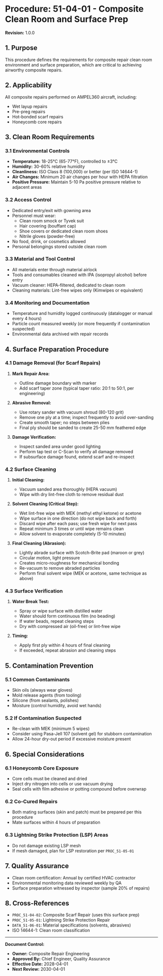 # Procedure: 51-04-01 - Composite Clean Room and Surface Prep
**Revision:** 1.0.0

## 1. Purpose
This procedure defines the requirements for composite repair clean room environment and surface preparation, which are critical to achieving airworthy composite repairs.

## 2. Applicability
All composite repairs performed on AMPEL360 aircraft, including:
- Wet layup repairs
- Pre-preg repairs
- Hot-bonded scarf repairs
- Honeycomb core repairs

## 3. Clean Room Requirements

### 3.1 Environmental Controls
- **Temperature:** 18-25°C (65-77°F), controlled to ±3°C
- **Humidity:** 30-60% relative humidity
- **Cleanliness:** ISO Class 8 (100,000) or better (per ISO 14644-1)
- **Air Changes:** Minimum 20 air changes per hour with HEPA filtration
- **Positive Pressure:** Maintain 5-10 Pa positive pressure relative to adjacent areas

### 3.2 Access Control
- Dedicated entry/exit with gowning area
- Personnel must wear:
  - Clean room smock or Tyvek suit
  - Hair covering (bouffant cap)
  - Shoe covers or dedicated clean room shoes
  - Nitrile gloves (powder-free)
- No food, drink, or cosmetics allowed
- Personal belongings stored outside clean room

### 3.3 Material and Tool Control
- All materials enter through material airlock
- Tools and consumables cleaned with IPA (isopropyl alcohol) before entry
- Vacuum cleaner: HEPA-filtered, dedicated to clean room
- Cleaning materials: Lint-free wipes only (Kimwipes or equivalent)

### 3.4 Monitoring and Documentation
- Temperature and humidity logged continuously (datalogger or manual every 4 hours)
- Particle count measured weekly (or more frequently if contamination suspected)
- Environmental data archived with repair records

## 4. Surface Preparation Procedure

### 4.1 Damage Removal (for Scarf Repairs)
1. **Mark Repair Area:**
   - Outline damage boundary with marker
   - Add scarf taper zone (typical taper ratio: 20:1 to 50:1, per engineering)

2. **Abrasive Removal:**
   - Use rotary sander with vacuum shroud (80-120 grit)
   - Remove one ply at a time; inspect frequently to avoid over-sanding
   - Create smooth taper; no steps between plies
   - Final ply should be sanded to create 25-50 mm feathered edge

3. **Damage Verification:**
   - Inspect sanded area under good lighting
   - Perform tap test or C-Scan to verify all damage removed
   - If subsurface damage found, extend scarf and re-inspect

### 4.2 Surface Cleaning
1. **Initial Cleaning:**
   - Vacuum sanded area thoroughly (HEPA vacuum)
   - Wipe with dry lint-free cloth to remove residual dust

2. **Solvent Cleaning (Critical Step):**
   - Wet lint-free wipe with MEK (methyl ethyl ketone) or acetone
   - Wipe surface in one direction (do not wipe back and forth)
   - Discard wipe after each pass; use fresh wipe for next pass
   - Repeat minimum 3 times or until wipe remains clean
   - Allow solvent to evaporate completely (5-10 minutes)

3. **Final Cleaning (Abrasion):**
   - Lightly abrade surface with Scotch-Brite pad (maroon or grey)
   - Circular motion, light pressure
   - Creates micro-roughness for mechanical bonding
   - Re-vacuum to remove abraded particles
   - Perform final solvent wipe (MEK or acetone, same technique as above)

### 4.3 Surface Verification
1. **Water Break Test:**
   - Spray or wipe surface with distilled water
   - Water should form continuous film (no beading)
   - If water beads, repeat cleaning steps
   - Dry with compressed air (oil-free) or lint-free wipe

2. **Timing:**
   - Apply first ply within 4 hours of final cleaning
   - If exceeded, repeat abrasion and cleaning steps

## 5. Contamination Prevention

### 5.1 Common Contaminants
- Skin oils (always wear gloves)
- Mold release agents (from tooling)
- Silicone (from sealants, polishes)
- Moisture (control humidity, avoid wet hands)

### 5.2 If Contamination Suspected
- Re-clean with MEK (minimum 5 wipes)
- Consider using Pasa-Jell 107 (solvent gel) for stubborn contamination
- Allow 24-hour dry-out period if excessive moisture present

## 6. Special Considerations

### 6.1 Honeycomb Core Exposure
- Core cells must be cleaned and dried
- Inject dry nitrogen into cells or use vacuum drying
- Seal cells with film adhesive or potting compound before overwrap

### 6.2 Co-Cured Repairs
- Both mating surfaces (skin and patch) must be prepared per this procedure
- Mate surfaces within 4 hours of preparation

### 6.3 Lightning Strike Protection (LSP) Areas
- Do not damage existing LSP mesh
- If mesh damaged, plan for LSP restoration per `PROC_51-05-01`

## 7. Quality Assurance
- Clean room certification: Annual by certified HVAC contractor
- Environmental monitoring data reviewed weekly by QA
- Surface preparation witnessed by inspector (sample 20% of repairs)

## 8. Cross-References
- `PROC_51-04-02`: Composite Scarf Repair (uses this surface prep)
- `PROC_51-05-01`: Lightning Strike Protection Repair
- `DATA_51-06-01`: Material specifications (solvents, abrasives)
- ISO 14644-1: Clean room classification

---
**Document Control:**
- **Owner:** Composite Repair Engineering
- **Approved By:** Chief Engineer, Quality Assurance
- **Effective Date:** 2028-04-01
- **Next Review:** 2030-04-01
